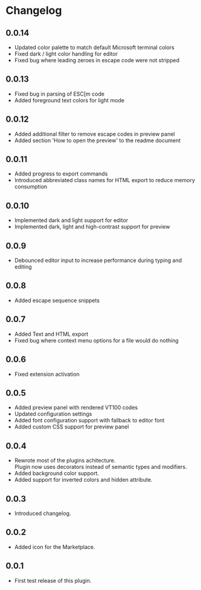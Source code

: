 Changelog
=========

0.0.14
------

- Updated color palette to match default Microsoft terminal colors
- Fixed dark / light color handling for editor
- Fixed bug where leading zeroes in escape code were not stripped

0.0.13
------

- Fixed bug in parsing of ESC[m code
- Added foreground text colors for light mode

0.0.12
------

- Added additional filter to remove escape codes in preview panel
- Added section 'How to open the preview' to the readme document

0.0.11
------

- Added progress to export commands
- Introduced abbreviated class names for HTML export to reduce memory consumption

0.0.10
------

- Implemented dark and light support for editor
- Implemented dark, light and high-contrast support for preview

0.0.9
-----

- Debounced editor input to increase performance during typing and editing

0.0.8
-----

- Added escape sequence snippets

0.0.7
-----

- Added Text and HTML export
- Fixed bug where context menu options for a file would do nothing

0.0.6
-----

- Fixed extension activation

0.0.5
-----

- Added preview panel with rendered VT100 codes
- Updated configuration settings
- Added font configuration support with fallback to editor font
- Added custom CSS support for preview panel

0.0.4
-----

- Rewrote most of the plugins achitecture. \
  Plugin now uses decorators instead of semantic types and modifiers.
- Added background color support.
- Added support for inverted colors and hidden attribute.

0.0.3
-----

- Introduced changelog.

0.0.2
-----

- Added icon for the Marketplace.

0.0.1
-----

- First test release of this plugin.
